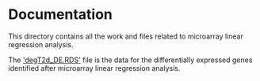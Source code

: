 # Documentation 

This directory contains all the work and files related to microarray linear regression analysis. 

The ['degT2d_DE.RDS'](https://github.com/STAT540-UBC-2023/project-zinc/blob/main/MicroarrayLinearRegression/degT2d_DE.RDS) file is the data for the differentially expressed genes identified after microarray linear regression analysis. 
